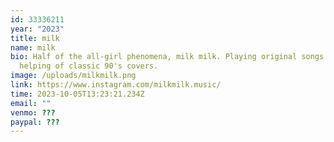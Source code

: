 ```yaml
---
id: 33336211
year: "2023"
title: milk
name: milk
bio: H﻿alf of the all-girl phenomena, milk milk. Playing original songs and a
  helping of classic 90's covers.
image: /uploads/milkmilk.png
link: https://www.instagram.com/milkmilk.music/
time: 2023-10-05T13:23:21.234Z
email: ""
venmo: ???
paypal: ???
---
```

